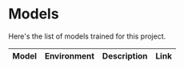 # Models

Here's the list of models trained for this project.

| Model | Environment | Description | Link |
| --- | --- | --- | --- |